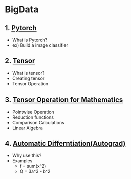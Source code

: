 # BigData

## 1. [Pytorch](https://github.com/bosunKwak/BigData/blob/main/Pytorch.ipynb)
- What is Pytorch?
- ex) Build a image classifier

## 2. [Tensor](https://github.com/bosunKwak/BigData/blob/main/tensor.ipynb)
- What is tensor?
- Creating tensor
- Tensor Operation

## 3. [Tensor Operation for Mathematics](https://github.com/bosunKwak/BigData/blob/main/Tensor_Operation_for_Mathematics.ipynb)
- Pointwise Operation
- Reduction functions
- Comparison Calculations
- Linear Algebra

## 4. [Automatic Differntiation(Autograd)](https://github.com/bosunKwak/BigData/blob/main/Tensor_Operation_for_Mathematics.ipynb)
- Why use this?
- Examples
  - f = sum(x^2)
  - Q = 3a^3 - b^2
